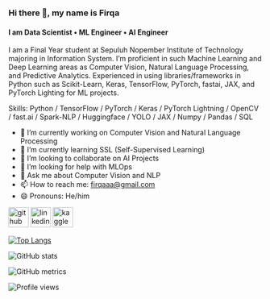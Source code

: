 ### Hi there 👋, my name is Firqa
#### I am Data Scientist • ML Engineer • AI Engineer
<!-- ![I am Data Scientist • ML Engineer • AI Engineer] -->

I am a Final Year student at Sepuluh Nopember Institute of Technology majoring in Information System. I’m proficient in such Machine Learning and Deep Learning areas as Computer Vision, Natural Language Processing, and Predictive Analytics. Experienced in using libraries/frameworks in Python such as Scikit-Learn, Keras, TensorFlow, PyTorch, fastai, JAX, and PyTorch Lighting for ML projects.

Skills: Python / TensorFlow / PyTorch / Keras / PyTorch Lightning / OpenCV / fast.ai / Spark-NLP / Huggingface / YOLO / JAX / Numpy / Pandas / SQL 

- 🔭 I’m currently working on Computer Vision and Natural Language Processing 
- 🌱 I’m currently learning SSL (Self-Supervised Learning) 
- 👯 I’m looking to collaborate on AI Projects 
- 🤔 I’m looking for help with MLOps 
- 💬 Ask me about Computer Vision and NLP 
- 📫 How to reach me: firqaaa@gmail.com 
- 😄 Pronouns: He/him 


[<img src='https://cdn.jsdelivr.net/npm/simple-icons@3.0.1/icons/github.svg' alt='github' height='40'>](https://github.com/firqaaa)  [<img src='https://cdn.jsdelivr.net/npm/simple-icons@3.0.1/icons/linkedin.svg' alt='linkedin' height='40'>](https://www.linkedin.com/in/firqaana/)  [<img src='https://cdn.jsdelivr.net/npm/simple-icons@3.0.1/icons/kaggle.svg' alt='kaggle' height='40'>](https://www.kaggle.com/firqaaa)  

[![Top Langs](https://github-readme-stats.vercel.app/api/top-langs/?username=firqaaa)](https://github.com/anuraghazra/github-readme-stats)

![GitHub stats](https://github-readme-stats.vercel.app/api?username=firqaaa&show_icons=true)  

<!-- ![GitHub Activity Graph](https://activity-graph.herokuapp.com/graph?username=firqaaa)   -->

![GitHub metrics](https://metrics.lecoq.io/firqaaa)  

<!-- ![GitHub streak stats](https://github-readme-streak-stats.herokuapp.com/?user=firqaaa)   -->

![Profile views](https://gpvc.arturio.dev/firqaaa)  
